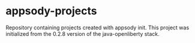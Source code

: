 # appsody-projects
Repository containing projects created with appsody init. This project was
initialized from the 0.2.8 version of the java-openliberty stack. 
